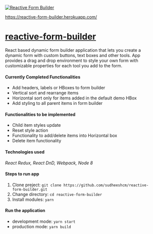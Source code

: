 [![Reactive Form Builder](https://img.shields.io/badge/Reactive%20Form%20Builder-Under_Development-yellow.svg)](https://github.com/sudheeshcm/reactive-form-builder)

https://reactive-form-builder.herokuapp.com/
# [**reactive-form-builder**](https://reactive-form-builder.herokuapp.com/)
React based dynamic form builder application that lets you create a dynamic form with custom buttons, text boxes and other tools. App provides a drag and drop environment to style your own form with customizable properties for each tool you add to the form.


#### Currently Completed Functionalities
- Add headers, labels or HBoxes to form builder
- Vertical sort and rearrange items
- Horizontal sort only for items added in the default demo HBox
- Add styling to all parent items in form builder


#### Functionalities to be implemented
- Child item styles update
- Reset style action
- Functionality to add/delete items into Horizontal box
- Delete item functionality


####  Technologies used
*React Redux, React DnD, Webpack, Node 8*


#### Steps to run app
1. Clone preject: `git clone https://github.com/sudheeshcm/reactive-form-builder.git`
2. Change directory: `cd reactive-form-builder`
3. Install modules: `yarn`


#### Run the application
- development mode: `yarn start`
- production mode: `yarn build`